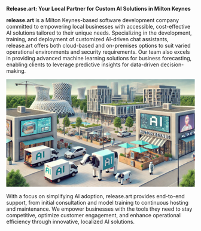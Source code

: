 **Release.art: Your Local Partner for Custom AI Solutions in Milton Keynes**

**release.art** is a Milton Keynes-based software development company committed to empowering local businesses with accessible, cost-effective AI solutions tailored to their unique needs. Specializing in the development, training, and deployment of customized AI-driven chat assistants, release.art offers both cloud-based and on-premises options to suit varied operational environments and security requirements. Our team also excels in providing advanced machine learning solutions for business forecasting, enabling clients to leverage predictive insights for data-driven decision-making.

![MK](./assets/images/mk-and-cows.webp)

With a focus on simplifying AI adoption, release.art provides end-to-end support, from initial consultation and model training to continuous hosting and maintenance. We empower businesses with the tools they need to stay competitive, optimize customer engagement, and enhance operational efficiency through innovative, localized AI solutions.


